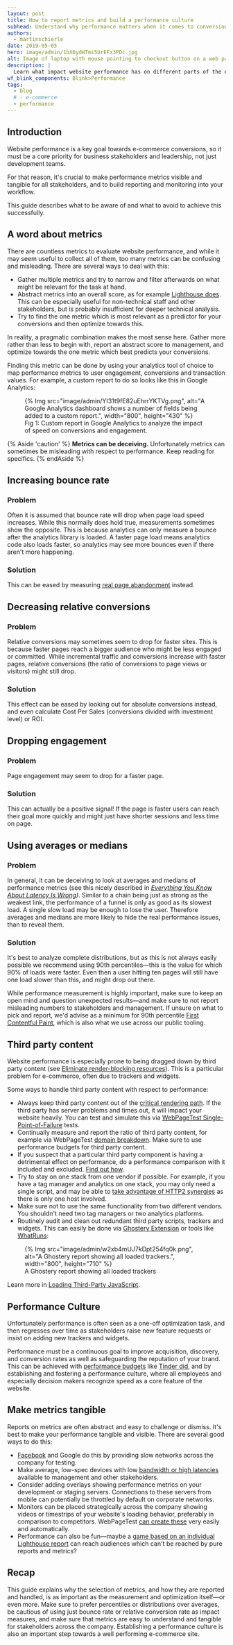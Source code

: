 ```yaml
---
layout: post
title: How to report metrics and build a performance culture
subhead: Understand why performance matters when it comes to conversion.
authors:
  - martinschierle
date: 2019-05-05
hero: image/admin/1bX6ydHTmi5UrEFx3PDc.jpg
alt: Image of laptop with mouse pointing to checkout button on a web page
description: |
  Learn what impact website performance has on different parts of the e-commerce funnel
wf_blink_components: Blink>Performance
tags:
  - blog
  # - e-commerce
  - performance
---
```


## Introduction

Website performance is a key goal towards e-commerce conversions, so it must be
a core priority for business stakeholders and leadership, not just development
teams.

For that reason, it's crucial to make performance metrics visible and tangible
for all stakeholders, and to build reporting and monitoring into your
workflow.

This guide describes what to be aware of and what to avoid to achieve
this successfully.

## A word about metrics

There are countless metrics to evaluate website performance, and while it may
seem useful to collect all of them, too many metrics can be confusing and
misleading. There are several ways to deal with this:

-   Gather multiple metrics and try to narrow and filter afterwards on
    what might be relevant for the task at hand.
-   Abstract metrics into an overall score, as for example
    [Lighthouse does](https://developer.chrome.com/docs/lighthouse/performance/performance-scoring).
    This can be especially useful for non-technical staff and other
    stakeholders, but is probably insufficient for deeper technical analysis.
-   Try to find the one metric which is most relevant as a predictor for
    your conversions and then optimize towards this.

In reality, a pragmatic combination makes the most sense here. Gather more rather
than less to begin with, report an abstract score to management, and optimize
towards the one metric which best predicts your conversions.

Finding this metric can be done by using your analytics tool of choice
to map performance metrics to user engagement, conversions and transaction values.
For example, a custom report to do so looks like this in Google Analytics:

<figure>
  {% Img src="image/admin/YI31t9fE82uEhrrYKTVg.png", alt="A Google Analytics dashboard shows a number of fields being added to a custom report.", width="800", height="430" %}
  <figcaption>
    Fig 1: Custom report in Google Analytics to analyze the impact of speed on conversions and engagement.
  </figcaption>
</figure>

{% Aside 'caution' %}
  **Metrics can be deceiving.**
  Unfortunately metrics can sometimes be misleading with respect to performance.
  Keep reading for specifics.
{% endAside %}

## Increasing bounce rate

### Problem

Often it is assumed that bounce rate will drop when page load speed
increases. While this normally does hold true, measurements sometimes show the
opposite. This is because analytics can only measure a bounce after the
analytics library is loaded. A faster page load means analytics code also loads
faster, so analytics may see more bounces even if there aren't more happening.

### Solution

This can be eased by measuring
[real page abandonment](/user-centric-performance-metrics/) instead.

## Decreasing relative conversions

### Problem

Relative conversions may sometimes seem to drop for faster sites.
This is because faster pages reach a bigger audience who might be less engaged
or committed. While incremental traffic and conversions increase with faster
pages, relative conversions (the ratio of conversions to page views or visitors)
might still drop.

### Solution

This effect can be eased by looking out for absolute conversions instead, and
even calculate Cost Per Sales (conversions divided with investment level) or ROI.

## Dropping engagement

### Problem

Page engagement may seem to drop for a faster page.

### Solution

This can actually be a positive signal! If the page is faster
users can reach their goal more quickly and might just have shorter sessions and
less time on page.

## Using averages or medians

### Problem

In general, it can be deceiving to look at averages and medians of
performance metrics (see this nicely described in
_[Everything You Know About Latency Is Wrong](https://bravenewgeek.com/everything-you-know-about-latency-is-wrong/))_.
Similar to a chain being just as strong as the weakest link, the performance of
a funnel is only as good as its slowest load. A single slow load may be enough
to lose the user. Therefore averages and medians are more likely to hide the
real performance issues, than to reveal them.

### Solution

It's best to analyze complete distributions, but as this is not
always easily possible we recommend using 90th percentiles—this is the value
for which 90% of loads were faster. Even then a user hitting ten pages will
still have one load slower than this, and might drop out there.

While performance measurement is highly important, make sure to keep an open
mind and question unexpected results—and make sure to not report misleading
numbers to stakeholders and management. If unsure on what to pick and report,
we'd advise as a minimum for 90th percentile
[First Contentful Paint](/fcp/), which is also what we use
across our public tooling.

## Third party content

Website performance is especially prone to being dragged down
by third party content
(see [Eliminate render-blocking resources](https://developer.chrome.com/docs/lighthouse/performance/render-blocking-resources/)).
This is a particular problem for e-commerce, often due to trackers and widgets.

Some ways to handle third party content with respect to performance:

-   Always keep third party content out of the
    [critical rendering path](/critical-rendering-path/).
    If the third party has server problems and times out, it will impact your
    website heavily. You can test and simulate this via
    [WebPageTest Single-Point-of-Failure](https://css-tricks.com/use-webpagetest-api/#single-point-of-failure)
    tests.
-   Continually measure and report the ratio of third party content, for
    example via WebPageTest [domain
    breakdown](https://www.webpagetest.org/domains.php). Make sure to use
    performance budgets for third party content.
-   If you suspect that a particular third party component is having a
    detrimental effect on performance, do a performance comparison with it
    included and excluded.
    [Find out how](https://andydavies.me/blog/2018/02/19/using-webpagetest-to-measure-the-impact-of-3rd-party-tags/).
-   Try to stay on one stack from one vendor if possible. For example, if
    you have a tag manager and analytics on one stack, you may only need a
    single script, and may be able to
    [take advantage of HTTP2 synergies](/performance-http2/)
     as there is only one host involved.
-   Make sure not to use the same functionality from two different vendors.
    You shouldn't need two tag managers or two analytics platforms.
-   Routinely audit and clean out redundant third party scripts, trackers
    and widgets. This can easily be done via [Ghostery Extension](https://chrome.google.com/webstore/detail/ghostery-%E2%80%93-privacy-ad-blo/mlomiejdfkolichcflejclcbmpeaniij?hl=en) or tools like [WhatRuns](https://chrome.google.com/webstore/detail/whatruns/cmkdbmfndkfgebldhnkbfhlneefdaaip?hl=en):

<figure>
  {% Img src="image/admin/w2xb4mUJ7kDpt254fq0k.png", alt="A Ghostery report showing all loaded trackers.", width="800", height="710" %}
  <figcaption>
    A Ghostery report showing all loaded trackers
  </figcaption>
</figure>

Learn more in
[Loading Third-Party JavaScript](/optimizing-content-efficiency-loading-third-party-javascript/).

## Performance Culture

Unfortunately performance is often seen as a one-off optimization task, and then
regresses over time as stakeholders raise new feature requests or insist on
adding new trackers and widgets.

Performance must be a continuous goal to improve acquisition, discovery, and
conversion rates as well as safeguarding the reputation of your brand. This can
be achieved with [performance
budgets](/performance-budgets-101)
like [Tinder did](https://medium.com/@addyosmani/a-tinder-progressive-web-app-performance-case-study-78919d98ece0),
and by establishing and fostering a performance culture, where all employees and
especially decision makers recognize speed as a core feature of the website.

## Make metrics tangible

Reports on metrics are often abstract and easy to challenge or dismiss. It's
best to make your performance tangible and visible. There are several good ways
to do this:

-   [Facebook](https://www.theverge.com/2015/10/28/9625062/facebook-2g-tuesdays-slow-internet-developing-world)
    and Google do this by providing slow networks across the company for testing.
-   Make average, low-spec devices with low
    [bandwidth or high latencies](/performance-poor-connectivity/) available
    to management and other stakeholders.
-   Consider adding overlays showing performance metrics on your development
    or staging servers. Connections to these servers from mobile can
    potentially be throttled by default on corporate networks.
-   Monitors can be placed strategically across the company showing videos
    or timestrips of your website's loading behavior, preferably in comparison
    to competitors. WebPageTest [can create
    these](https://www.webpagetest.org/video/) very easily and automatically.
-   Performance can also be fun—maybe a [game based on an individual Lighthouse report](https://g.co/perfgame) can reach audiences which can't be reached by pure reports and metrics?

## Recap

This guide explains why the selection of metrics, and how they are reported and handled, is as important as the measurement and optimization itself—or even more. Make sure to prefer percentiles or distributions over averages, be cautious of using just bounce rate or relative conversion rate as impact measures, and make sure that metrics are easy to understand and tangible for stakeholders across the company. Establishing a performance culture is also an important step towards a well performing e-commerce site.
